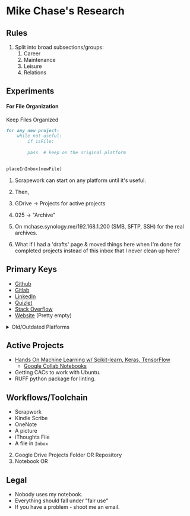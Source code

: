 # Mike Chase's Research

## Rules

1. Split into broad subsections/groups:
   1. Career
   2. Maintenance
   3. Leisure
   4. Relations



## Experiments

#### For File Organization

Keep Files Organized

```markdown
for any new project:
    while not-useful:
        if isFile:
            
        pass  # keep on the original platform
        

placeInInbox(newFile)
```



1. Scrapework can start on any platform until it's useful.
2. Then,&#x20;
3. GDrive -> Projects for active projects
4. 025 -> "Archive"
5. On mchase.synology.me/192.168.1.200 (SMB, SFTP, SSH) for the real archives.



1. What if I had a 'drafts' page & moved things here when I'm done for completed projects instead of this inbox that I never clean up here?

## Primary Keys

* [Github](https://github.com/mikechase3)
* [Gitlab](https://gitlab.com/MikeChase)
* [LinkedIn](https://www.linkedin.com/in/michaelgchase/)
* [Quizlet](https://quizlet.com/mikechase3/folders)
* [Stack Overflow](https://stackoverflow.com/users/4777844/mike-chase)
* [Website](https://www.mchase.me/) (Pretty empty)

<details>

<summary>Old/Outdated Platforms</summary>

* [Codesignal](https://codesignal.com/learn/profile/cm6yfuanc00076s9vq5wgw03b)
* [GoogleDevs](https://g.dev/MikeChase)
* Studies App (Internal)
* [Youtube ](https://www.youtube.com/@MacCh33se)(protectmikechase)
* [Youtube ](https://www.youtube.com/@MikeChaseJr)(mikechasejr)

</details>

## Active Projects

* [Hands On Machine Learning w/ Scikit-learn, Keras, TensorFlow](career/compsci-and-development/ai/courses/hands-on-ml.md)
  * [Google Collab Notebooks](https://colab.research.google.com/github/ageron/handson-ml3/blob/main/)
* Getting CACs to work with Ubuntu.
* RUFF python package for linting.

## Workflows/Toolchain

* Scrapwork
* Kindle Scribe
* OneNote
* A picture
* iThoughts File
* A file in `Inbox`

2. Google Drive Projects Folder OR Repository
3. Notebook OR

## Legal

* Nobody uses my notebook.
* Everything should fall under "fair use"
* If you have a problem - shoot me an email.
